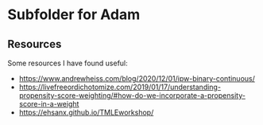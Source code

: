 # Subfolder for Adam

## Resources

Some resources I have found useful:

* https://www.andrewheiss.com/blog/2020/12/01/ipw-binary-continuous/
* https://livefreeordichotomize.com/2019/01/17/understanding-propensity-score-weighting/#how-do-we-incorporate-a-propensity-score-in-a-weight
* https://ehsanx.github.io/TMLEworkshop/
